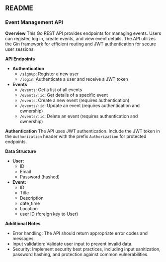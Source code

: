 ## README

### Event Management API

**Overview**
This Go REST API provides endpoints for managing events. Users can register, log in, create events, and view event details. The API utilizes the Gin framework for efficient routing and JWT authentication for secure user sessions.


**API Endpoints**
* **Authentication**
  * `/signup`: Register a new user
  * `/login`: Authenticate a user and receive a JWT token
* **Events**
  * `/events`: Get a list of all events
  * `/events/:id`: Get details of a specific event
  * `/events`: Create a new event (requires authentication)
  * `/events/:id`: Update an event (requires authentication and ownership)
  * `/events/:id`: Delete an event (requires authentication and ownership)

**Authentication**
The API uses JWT authentication. Include the JWT token in the `Authorization` header with the prefix `Authorization` for protected endpoints.

**Data Structure**
* **User:**
  * ID 
  * Email
  * Password (hashed)
* **Event:**
  * ID 
  * Title
  * Description
  * date_time
  * Location
  * user ID (foreign key to User)

**Additional Notes**
* Error handling: The API should return appropriate error codes and messages.
* Input validation: Validate user input to prevent invalid data.
* Security: Implement security best practices, including input sanitization, password hashing, and protection against common vulnerabilities.
